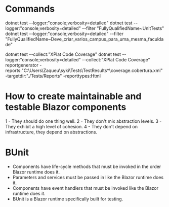 # Commands

dotnet test --logger:"console;verbosity=detailed"
dotnet test --logger:"console;verbosity=detailed" --filter "FullyQualifiedName~UnitTests"
dotnet test --logger:"console;verbosity=detailed" --filter "FullyQualifiedName~Deve_criar_varios_campus_para_uma_mesma_faculdade"

dotnet test --collect:"XPlat Code Coverage"
dotnet test --logger:"console;verbosity=detailed" --collect:"XPlat Code Coverage"
reportgenerator -reports:"C:\Users\Zaqueu\syki\Tests\TestResults\*\coverage.cobertura.xml" -targetdir:"./Tests/Reports" -reporttypes:Html

# How to create maintainable and testable Blazor components

1 - They should do one thing well.
2 - They don't mix abstraction levels.
3 - They exhibit a high level of cohesion.
4 - They don't depend on infrastructure, they depend on abstractions.

# BUnit

- Components have life-cycle methods that must be invoked in the order Blazor runtime does it.
- Parameters and services must be passed in like the Blazor runtime does it.
- Components have event handlers that must be invoked like the Blazor runtime does it.
- BUnit is a Blazor runtime specifically built for testing.
